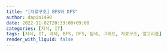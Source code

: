 ```yaml
---
title: "[자료구조] BFS와 DFS"
author: dapin1490
date: 2022-11-02T20:33:00+09:00
categories: [지식, IT]
tags: [지식, IT, 과제, BFS, DFS, 탐색, 그래프, 자료구조, 알고리즘]
render_with_liquid: false
---
```


<style>
	.x-understand { color: #ccb833; }
	.understand { color: #1380da; }
	.tab { white-space: pre; }
    .underline { text-decoration: underline; }
    figure { text-align: center; }
</style>

<!--
<span class="x-understand"></span>
<span class="understand"></span>
<span class="tab"></span>
<span class="underline"></span>

[<a id="" href="">1</a>] #####
[<a id="" href="" title="">2</a>] #####, <a href="#" target="_blank">#</a>
<sup><a id="" href="" target="_blank" title=""></a></sup>
-->